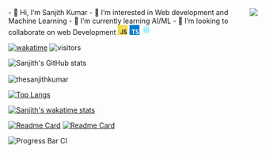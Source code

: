 <!---<img align='right' src='https://user-images.githubusercontent.com/5713670/87202985-820dcb80-c2b6-11ea-9f56-7ec461c497c3.gif' width='200'> --->
<img align="right" src="https://media1.giphy.com/media/13HgwGsXF0aiGY/giphy.gif" />
- 👋 Hi, I’m Sanjith Kumar
- 👀 I’m interested in Web development and Machine Learning
- 🌱 I’m currently learning AI/ML
- 💞️ I’m looking to collaborate on web Development
<!--- 
-📫 How to reach me 
--->
<code><img height="20" alt="javascript" src="https://raw.githubusercontent.com/github/explore/80688e429a7d4ef2fca1e82350fe8e3517d3494d/topics/javascript/javascript.png"></code>
<code><img height="20" alt="javascript" src="https://raw.githubusercontent.com/github/explore/80688e429a7d4ef2fca1e82350fe8e3517d3494d/topics/typescript/typescript.png"></code>
<code><img height="20" alt="react" src="https://raw.githubusercontent.com/github/explore/80688e429a7d4ef2fca1e82350fe8e3517d3494d/topics/react/react.png"></code>
<br>

[![wakatime](https://wakatime.com/badge/user/ddf14465-c881-4ebe-ba15-7d5f683686e4.svg)](https://wakatime.com/@ddf14465-c881-4ebe-ba15-7d5f683686e4)
![visitors](https://visitor-badge.glitch.me/badge?page_id=53137451d&left_color=gray&right_color=blue)

![Sanjith's GitHub stats](https://github-readme-stats.vercel.app/api?username=thesanjithkumar&show_icons=true&theme=dracula&count_private=true)

<p><img align="center" src="https://github-readme-streak-stats.herokuapp.com/?user=thesanjithkumar&count_private=true&theme=dracula" alt="thesanjithkumar" /></p>

[![Top Langs](https://github-readme-stats.vercel.app/api/top-langs/?username=thesanjithkumar&langs_count=10&layout=compact&theme=dracula)](https://github.com/thesanjithkumar)

[![Sanjith's wakatime stats](https://github-readme-stats.vercel.app/api/wakatime?username=sanjithkumar&show_icons=true&theme=dracula&layout=compact)](https://github.com/thesanjithkumar)

[![Readme Card](https://github-readme-stats.vercel.app/api/pin/?username=thesanjithkumar&repo=react-clone-hennacrafts&show_icons=true&theme=dracula)](https://github.com/thesanjithkumar/react-clone-hennacrafts)
[![Readme Card](https://github-readme-stats.vercel.app/api/pin/?username=thesanjithkumar&repo=React-Quiz-typescript&show_icons=true&theme=dracula)](https://github.com/thesanjithkumar/React-Quiz-Typescript)

![Progress Bar CI](https://github.com/liununu/liununu/workflows/Progress%20Bar%20CI/badge.svg)


<!---
thesanjithkumar/thesanjithkumar is a ✨ special ✨ repository because its `README.md` (this file) appears on your GitHub profile.
You can click the Preview link to take a look at your changes.
--->
